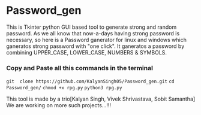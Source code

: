 # Password_gen
This is Tkinter python GUI based tool to generate strong and random password. 
As we all know that now-a-days having strong password is necessary, so here is a Password ganerator for linux and windows which ganeratos strong password with "one click".
It ganeratos a password by combining UPPER_CASE, LOWER_CASE, NUMBERS & SYMBOLS.

### Copy and Paste all this commands in the terminal
`git  clone https://github.com/KalyanSingh05/Password_gen.git`
`cd Password_gen/`
`chmod +x rpg.py`
`python3 rpg.py`

This tool is made by a trio[Kalyan Singh, Vivek Shrivastava, Sobit Samantha]
We are working on more such projects...!!!
